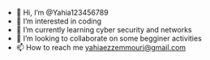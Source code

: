 - 👋 Hi, I’m @Yahia123456789
- 👀 I’m interested in coding 
- 🌱 I’m currently learning cyber security and networks 
- 💞️ I’m looking to collaborate on some begginer activities 
- 📫 How to reach me yahiaezzemmouri@gmail.com

<!---
Yahia123456789/Yahia123456789 is a ✨ special ✨ repository because its `README.md` (this file) appears on your GitHub profile.
You can click the Preview link to take a look at your changes.
--->
